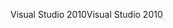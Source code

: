 <span data-ttu-id="86219-101">Visual Studio 2010</span><span class="sxs-lookup"><span data-stu-id="86219-101">Visual Studio 2010</span></span>